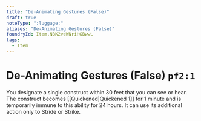 ```yaml
---
title: "De-Animating Gestures (False)"
draft: true
noteType: ":luggage:"
aliases: "De-Animating Gestures (False)"
foundryId: Item.N8K2veWNriHGBwwL
tags:
  - Item
---
```


# De-Animating Gestures (False) `pf2:1`

You designate a single construct within 30 feet that you can see or hear. The construct becomes [[Quickened|Quickened 1]] for 1 minute and is temporarily immune to this ability for 24 hours. It can use its additional action only to Stride or Strike.
